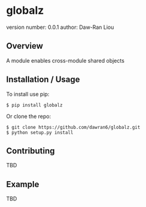 globalz
===============================

version number: 0.0.1
author: Daw-Ran Liou

Overview
--------

A module enables cross-module shared objects

Installation / Usage
--------------------

To install use pip:

    $ pip install globalz


Or clone the repo:

    $ git clone https://github.com/dawran6/globalz.git
    $ python setup.py install
    
Contributing
------------

TBD

Example
-------

TBD
